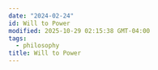 ```yaml
---
date: "2024-02-24"
id: Will to Power
modified: 2025-10-29 02:15:38 GMT-04:00
tags:
  - philosophy
title: Will to Power
---
```

